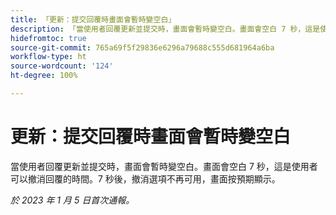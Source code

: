 ```yaml
---
title: 「更新：提交回覆時畫面會暫時變空白」
description: 「當使用者回覆更新並提交時，畫面會暫時變空白。畫面會空白 7 秒，這是使用者可以撤消回覆的時間。7 秒後，撤消選項不再可用，畫面按預期顯示。」
hidefromtoc: true
source-git-commit: 765a69f5f29836e6296a79688c555d681964a6ba
workflow-type: ht
source-wordcount: '124'
ht-degree: 100%

---
```



# 更新：提交回覆時畫面會暫時變空白

當使用者回覆更新並提交時，畫面會暫時變空白。畫面會空白 7 秒，這是使用者可以撤消回覆的時間。7 秒後，撤消選項不再可用，畫面按預期顯示。

_於 2023 年 1 月 5 日首次通報。_


